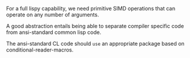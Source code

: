 For a full lispy capability, we need primitive SIMD operations that can operate on any number of arguments.

A good abstraction entails being able to separate compiler specific code from ansi-standard common lisp code.

The ansi-standard CL code should `use` an appropriate package based on conditional-reader-macros.


